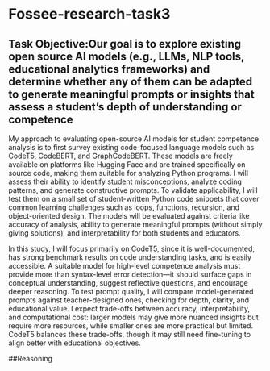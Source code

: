 # Fossee-research-task3
## Task Objective:Our goal is to explore existing open source AI models (e.g., LLMs, NLP tools, educational analytics frameworks) and determine whether any of them can be adapted to generate meaningful prompts or insights that assess a student’s depth of understanding or competence

My approach to evaluating open-source AI models for student competence analysis is to first survey existing code-focused language models such as CodeT5, CodeBERT, and GraphCodeBERT. These models are freely available on platforms like Hugging Face and are trained specifically on source code, making them suitable for analyzing Python programs. I will assess their ability to identify student misconceptions, analyze coding patterns, and generate constructive prompts. To validate applicability, I will test them on a small set of student-written Python code snippets that cover common learning challenges such as loops, functions, recursion, and object-oriented design. The models will be evaluated against criteria like accuracy of analysis, ability to generate meaningful prompts (without simply giving solutions), and interpretability for both students and educators.


In this study, I will focus primarily on CodeT5, since it is well-documented, has strong benchmark results on code understanding tasks, and is easily accessible. A suitable model for high-level competence analysis must provide more than syntax-level error detection—it should surface gaps in conceptual understanding, suggest reflective questions, and encourage deeper reasoning. To test prompt quality, I will compare model-generated prompts against teacher-designed ones, checking for depth, clarity, and educational value. I expect trade-offs between accuracy, interpretability, and computational cost: larger models may give more nuanced insights but require more resources, while smaller ones are more practical but limited. CodeT5 balances these trade-offs, though it may still need fine-tuning to align better with educational objectives.


##Reasoning


